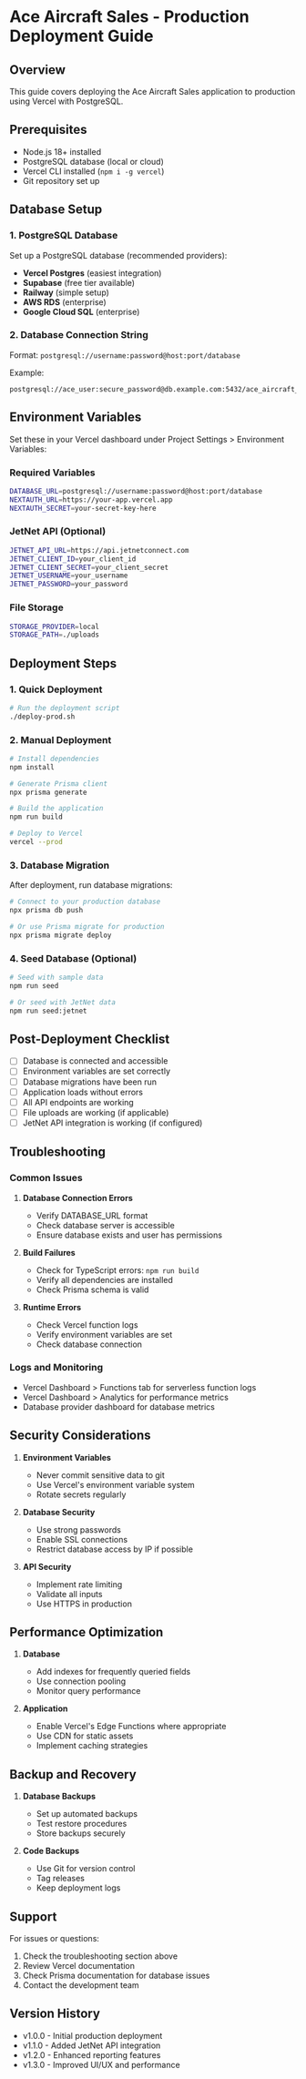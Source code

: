 # Ace Aircraft Sales - Production Deployment Guide

## Overview

This guide covers deploying the Ace Aircraft Sales application to production using Vercel with PostgreSQL.

## Prerequisites

- Node.js 18+ installed
- PostgreSQL database (local or cloud)
- Vercel CLI installed (`npm i -g vercel`)
- Git repository set up

## Database Setup

### 1. PostgreSQL Database

Set up a PostgreSQL database (recommended providers):

- **Vercel Postgres** (easiest integration)
- **Supabase** (free tier available)
- **Railway** (simple setup)
- **AWS RDS** (enterprise)
- **Google Cloud SQL** (enterprise)

### 2. Database Connection String

Format: `postgresql://username:password@host:port/database`

Example:

```
postgresql://ace_user:secure_password@db.example.com:5432/ace_aircraft_sales
```

## Environment Variables

Set these in your Vercel dashboard under Project Settings > Environment Variables:

### Required Variables

```bash
DATABASE_URL=postgresql://username:password@host:port/database
NEXTAUTH_URL=https://your-app.vercel.app
NEXTAUTH_SECRET=your-secret-key-here
```

### JetNet API (Optional)

```bash
JETNET_API_URL=https://api.jetnetconnect.com
JETNET_CLIENT_ID=your_client_id
JETNET_CLIENT_SECRET=your_client_secret
JETNET_USERNAME=your_username
JETNET_PASSWORD=your_password
```

### File Storage

```bash
STORAGE_PROVIDER=local
STORAGE_PATH=./uploads
```

## Deployment Steps

### 1. Quick Deployment

```bash
# Run the deployment script
./deploy-prod.sh
```

### 2. Manual Deployment

```bash
# Install dependencies
npm install

# Generate Prisma client
npx prisma generate

# Build the application
npm run build

# Deploy to Vercel
vercel --prod
```

### 3. Database Migration

After deployment, run database migrations:

```bash
# Connect to your production database
npx prisma db push

# Or use Prisma migrate for production
npx prisma migrate deploy
```

### 4. Seed Database (Optional)

```bash
# Seed with sample data
npm run seed

# Or seed with JetNet data
npm run seed:jetnet
```

## Post-Deployment Checklist

- [ ] Database is connected and accessible
- [ ] Environment variables are set correctly
- [ ] Database migrations have been run
- [ ] Application loads without errors
- [ ] All API endpoints are working
- [ ] File uploads are working (if applicable)
- [ ] JetNet API integration is working (if configured)

## Troubleshooting

### Common Issues

1. **Database Connection Errors**

   - Verify DATABASE_URL format
   - Check database server is accessible
   - Ensure database exists and user has permissions

2. **Build Failures**

   - Check for TypeScript errors: `npm run build`
   - Verify all dependencies are installed
   - Check Prisma schema is valid

3. **Runtime Errors**
   - Check Vercel function logs
   - Verify environment variables are set
   - Check database connection

### Logs and Monitoring

- Vercel Dashboard > Functions tab for serverless function logs
- Vercel Dashboard > Analytics for performance metrics
- Database provider dashboard for database metrics

## Security Considerations

1. **Environment Variables**

   - Never commit sensitive data to git
   - Use Vercel's environment variable system
   - Rotate secrets regularly

2. **Database Security**

   - Use strong passwords
   - Enable SSL connections
   - Restrict database access by IP if possible

3. **API Security**
   - Implement rate limiting
   - Validate all inputs
   - Use HTTPS in production

## Performance Optimization

1. **Database**

   - Add indexes for frequently queried fields
   - Use connection pooling
   - Monitor query performance

2. **Application**
   - Enable Vercel's Edge Functions where appropriate
   - Use CDN for static assets
   - Implement caching strategies

## Backup and Recovery

1. **Database Backups**

   - Set up automated backups
   - Test restore procedures
   - Store backups securely

2. **Code Backups**
   - Use Git for version control
   - Tag releases
   - Keep deployment logs

## Support

For issues or questions:

1. Check the troubleshooting section above
2. Review Vercel documentation
3. Check Prisma documentation for database issues
4. Contact the development team

## Version History

- v1.0.0 - Initial production deployment
- v1.1.0 - Added JetNet API integration
- v1.2.0 - Enhanced reporting features
- v1.3.0 - Improved UI/UX and performance
